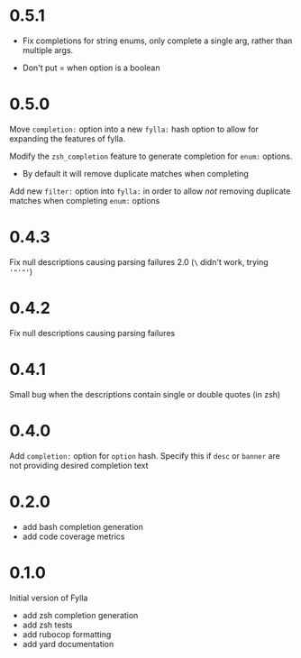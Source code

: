 # 0.5.1

* Fix completions for string enums, only complete a single arg, rather than multiple
args.

* Don't put = when option is a boolean
 
# 0.5.0

Move `completion:` option into a new `fylla:` hash option to allow for expanding the 
features of fylla. 

Modify the `zsh_completion` feature to generate completion for `enum:` options. 
  
  * By default it will remove duplicate matches when completing
  
Add new `filter:` option into `fylla:` in order to allow _not_ removing duplicate 
matches when completing `enum:` options

# 0.4.3

Fix null descriptions causing parsing failures 2.0 (`\` didn't work, trying `'"'"'`)

# 0.4.2

Fix null descriptions causing parsing failures

# 0.4.1

Small bug when the descriptions contain single or double quotes (in zsh)

# 0.4.0

Add `completion:` option for `option` hash. Specify this if 
`desc` or `banner` are not providing desired completion text

# 0.2.0

* add bash completion generation
* add code coverage metrics

# 0.1.0

Initial version of Fylla

* add zsh completion generation
* add zsh tests
* add rubocop formatting
* add yard documentation 
